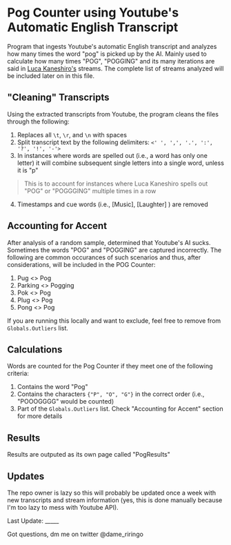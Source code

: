 # Pog Counter using Youtube's Automatic English Transcript
Program that ingests Youtube's automatic English transcript and analyzes how many times the word "pog" is picked up by the AI. Mainly used to calculate how many times "POG", "POGGING" and its many iterations are said in [Luca Kaneshiro's](https://www.youtube.com/channel/UC7Gb7Uawe20QyFibhLl1lzA) streams. The complete list of streams analyzed will be included later on in this file. 

## "Cleaning" Transcripts
Using the extracted transcripts from Youtube, the program cleans the files through the following:
1. Replaces all `\t`, `\r`, and `\n` with spaces
2. Split transcript text by the following delimiters: `<' ', ',', '.', ':', '?', '!', '-'>`
3. In instances where words are spelled out (i.e., a word has only one letter) it will combine subsequent single letters into a single word, unless it is "p"
 > This is to account for instances where Luca Kaneshiro spells out "POG" or "POGGGING" multiple times in a row
4. Timestamps and cue words (i.e., [Music], [Laughter] ) are removed

## Accounting for Accent
After analysis of a random sample, determined that Youtube's AI sucks. Sometimes the words "POG" and "POGGING" are captured incorrectly. The following are common occurances of such scenarios and thus, after considerations, will be included in the POG Counter:
1. Pug <> Pog
2. Parking <> Pogging
3. Pok <> Pog
4. Plug <> Pog
5. Pong <> Pog

If you are running this locally and want to exclude, feel free to remove from `Globals.Outliers` list. 

## Calculations
Words are counted for the Pog Counter if they meet one of the following criteria:
1. Contains the word "Pog"
2. Contains the characters `{"P", "O", "G"}` in the correct order (i.e., "POOOGGGG" would be counted)
3. Part of the `Globals.Outliers` list. Check "Accounting for Accent" section for more details

## Results
Results are outputed as its own page called "PogResults"

## Updates
The repo owner is lazy so this will probably be updated once a week with new transcripts and stream information (yes, this is done manually because I'm too lazy to mess with Youtube API). 

Last Update: _____


Got questions, dm me on twitter @dame_riringo
